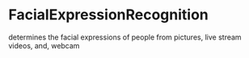 # FacialExpressionRecognition
determines the facial expressions of people from pictures, live stream videos, and, webcam
